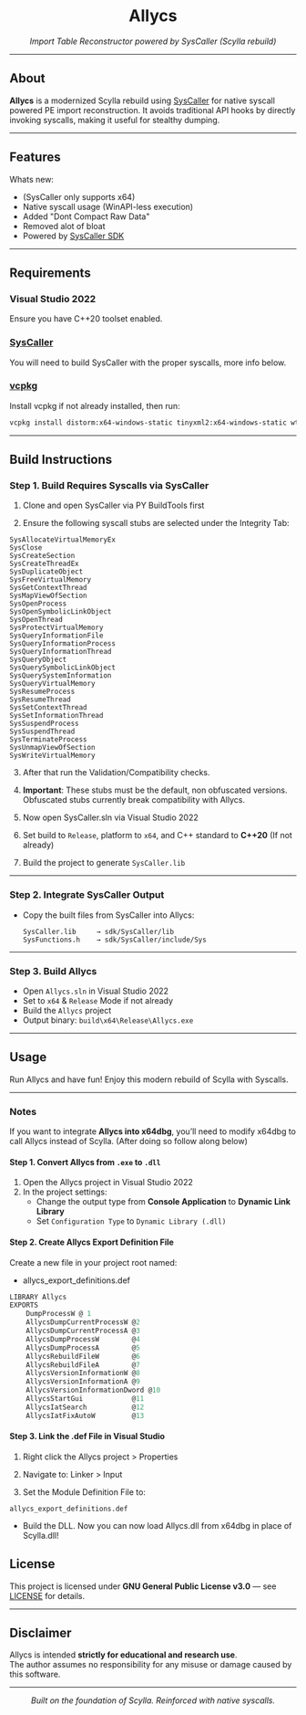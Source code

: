 <h1 align="center">Allycs</h1>
<p align="center"><i>Import Table Reconstructor powered by SysCaller (Scylla rebuild)</i></p>

---

## About

**Allycs** is a modernized Scylla rebuild using [SysCaller](https://github.com/SysCallerSDK/SysCaller) for native syscall powered PE import reconstruction. It avoids traditional API hooks by directly invoking syscalls, making it useful for stealthy dumping.

---

## Features

Whats new: 
- (SysCaller only supports x64)
- Native syscall usage (WinAPI-less execution)
- Added "Dont Compact Raw Data"
- Removed alot of bloat
- Powered by [SysCaller SDK](https://github.com/SysCallerSDK/SysCaller)

---

## Requirements

### Visual Studio 2022  
Ensure you have C++20 toolset enabled.

### [SysCaller](https://github.com/SysCallerSDK/SysCaller)
You will need to build SysCaller with the proper syscalls, more info below.

### [vcpkg](https://github.com/microsoft/vcpkg)
Install vcpkg if not already installed, then run:

```bash
vcpkg install distorm:x64-windows-static tinyxml2:x64-windows-static wtl:x64-windows-static
```

---

## Build Instructions

### Step 1. Build Requires Syscalls via SysCaller

1. Clone and open SysCaller via PY BuildTools first

2. Ensure the following syscall stubs are selected under the Integrity Tab:

```plaintext
SysAllocateVirtualMemoryEx
SysClose
SysCreateSection
SysCreateThreadEx
SysDuplicateObject
SysFreeVirtualMemory
SysGetContextThread
SysMapViewOfSection
SysOpenProcess
SysOpenSymbolicLinkObject
SysOpenThread
SysProtectVirtualMemory
SysQueryInformationFile
SysQueryInformationProcess
SysQueryInformationThread
SysQueryObject
SysQuerySymbolicLinkObject
SysQuerySystemInformation
SysQueryVirtualMemory
SysResumeProcess
SysResumeThread
SysSetContextThread
SysSetInformationThread
SysSuspendProcess
SysSuspendThread
SysTerminateProcess
SysUnmapViewOfSection
SysWriteVirtualMemory
```

3. After that run the Validation/Compatibility checks.

4. **Important**: These stubs must be the default, non obfuscated versions.  
   Obfuscated stubs currently break compatibility with Allycs.

5. Now open SysCaller.sln via Visual Studio 2022

6. Set build to `Release`, platform to `x64`, and C++ standard to **C++20** (If not already)

7. Build the project to generate `SysCaller.lib`

---

### Step 2. Integrate SysCaller Output

- Copy the built files from SysCaller into Allycs:

    ```
    SysCaller.lib     → sdk/SysCaller/lib
    SysFunctions.h    → sdk/SysCaller/include/Sys
    ```

---

### Step 3. Build Allycs

- Open `Allycs.sln` in Visual Studio 2022
- Set to `x64` & `Release` Mode if not already  
- Build the `Allycs` project  
- Output binary: `build\x64\Release\Allycs.exe`

---

## Usage

Run Allycs and have fun! Enjoy this modern rebuild of Scylla with Syscalls.

---

### Notes

If you want to integrate **Allycs into x64dbg**, you’ll need to modify x64dbg to call Allycs instead of Scylla. (After doing so follow along below)

#### Step 1. Convert Allycs from `.exe` to `.dll`

1. Open the Allycs project in Visual Studio 2022
2. In the project settings:
    - Change the output type from **Console Application** to **Dynamic Link Library**
    - Set `Configuration Type` to `Dynamic Library (.dll)`

#### Step 2. Create Allycs Export Definition File

Create a new file in your project root named:

- allycs_export_definitions.def

```def
LIBRARY Allycs
EXPORTS
    DumpProcessW @ 1
    AllycsDumpCurrentProcessW @2
    AllycsDumpCurrentProcessA @3
    AllycsDumpProcessW        @4
    AllycsDumpProcessA        @5
    AllycsRebuildFileW        @6
    AllycsRebuildFileA        @7
    AllycsVersionInformationW @8
    AllycsVersionInformationA @9
    AllycsVersionInformationDword @10
    AllycsStartGui            @11
    AllycsIatSearch           @12
    AllycsIatFixAutoW         @13
```

#### Step 3. Link the .def File in Visual Studio

1. Right click the Allycs project > Properties

2. Navigate to: Linker > Input

3. Set the Module Definition File to:

```plaintext
allycs_export_definitions.def
```

- Build the DLL. Now you can now load Allycs.dll from x64dbg in place of Scylla.dll!

## License

This project is licensed under **GNU General Public License v3.0** — see [LICENSE](LICENSE) for details.

---

## Disclaimer

Allycs is intended **strictly for educational and research use**.  
The author assumes no responsibility for any misuse or damage caused by this software.

---

<p align="center">
  <i>Built on the foundation of Scylla. Reinforced with native syscalls.</i>
</p>

